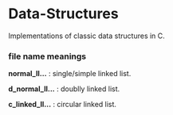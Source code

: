 # Data-Structures
Implementations of classic data structures in C.

### file name meanings
**normal_ll...**   : single/simple linked list.

**d_normal_ll...** : doublly linked list.

**c_linked_ll...** : circular linked list.
